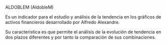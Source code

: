 ALDOBLEM (AldobleM)

Es un indicador para el estudio y análisis de la  tendencia en los gráficos de activos financieros desarrollado por Alfredo Alexandre.

Su característica es que permite el análisis de la evolución de tendencia en dos plazos diferentes y por tanto la comparación de sus combinaciones.
